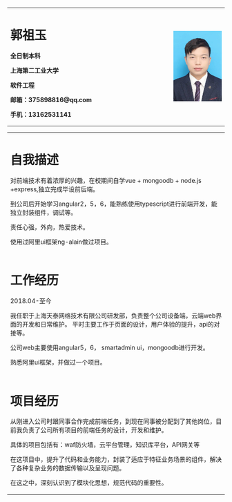 <table border="0">
  <tr>
    <td width="75%">
      <h1>郭祖玉</h1>
      <p><b>全日制本科</b></p>
      <p><b>上海第二工业大学</b></p>
      <p><b>软件工程</b></p>
      <p><b>邮箱：375898816@qq.com</b></p>
      <p><b>手机：13162531141</b></p>
    </td>
    <td width="25%">
      <img src="/portrait.jpg" width="100%">
    </td>
  </tr>
</table>
<table border="0">
  <tr>
    <td>
      <h1>自我描述</h1>
      <p>对前端技术有着浓厚的兴趣，在校期间自学vue + mongoodb + node.js +express,独立完成毕设前后端。</p>
      <p>到公司后开始学习angular2，5，6，能熟练使用typescript进行前端开发，能独立封装组件，调试等。</p>
      <p>责任心强，外向，热爱技术。</p>
      <p>使用过阿里ui框架ng-alain做过项目。</p>
    </td>
  </tr>
  <tr>
    <td>
      <h1>工作经历</h1>
      <p>2018.04-至今</p>
      <p>
        我任职于上海天泰网络技术有限公司研发部，负责整个公司设备端，云端web界面的开发和日常维护。
        平时主要工作于页面的设计，用户体验的提升，api的对接等。
      </p>
      <p>公司web主要使用angular5，6， smartadmin ui，mongoodb进行开发。</p>
      <p> 熟悉阿里ui框架，并做过一个项目。 </p>
    </td>
  </tr>
  <tr>
    <td>
      <h1>项目经历</h1>
      <p>从刚进入公司时跟同事合作完成前端任务，到现在同事被分配到了其他岗位，目前我负责了公司所有项目的前端任务的设计，开发和维护。</p>
      <p>具体的项目包括有：waf防火墙，云平台管理，知识库平台，API网关等</p>
      <p>在这项目中，提升了代码和业务能力，封装了适应于特征业务场景的组件，解决了各种复杂业务的数据传输以及呈现问题。</p>
      <p>在这之中，深刻认识到了模块化思想，规范代码的重要性。</p>
    </td>
  </tr>
</table>
